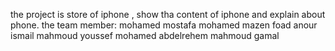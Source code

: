 the project is store of iphone , show tha content of iphone and explain about phone.
the team member:
mohamed mostafa mohamed
mazen foad anour 
ismail mahmoud 
youssef mohamed abdelrehem
mahmoud gamal 
